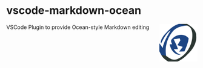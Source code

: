 

# vscode-markdown-ocean
<img align="right" width="100" src="ocean.png">
VSCode Plugin to provide Ocean-style Markdown editing


